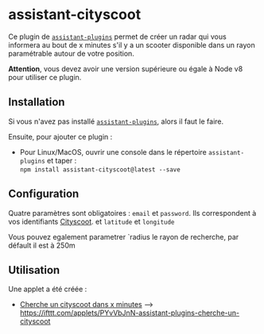 # assistant-cityscoot

Ce plugin de [`assistant-plugins`](https://aymkdn.github.io/assistant-plugins/) permet de créer un radar qui vous informera au bout de x minutes s'il y a un scooter disponible dans un rayon paramétrable autour de votre position.

**Attention**, vous devez avoir une version supérieure ou égale à Node v8 pour utiliser ce plugin.

## Installation

Si vous n'avez pas installé [`assistant-plugins`](https://aymkdn.github.io/assistant-plugins/), alors il faut le faire.

Ensuite, pour ajouter ce plugin : 
  - Pour Linux/MacOS, ouvrir une console dans le répertoire `assistant-plugins` et taper :  
  `npm install assistant-cityscoot@latest --save`
  
## Configuration

Quatre paramètres sont obligatoires : `email` et `password`. Ils correspondent à vos identifiants [Cityscoot](https://www.cityscoot.eu). et `latitude` et `longitude`

Vous pouvez egalement parametrer `radius le rayon de recherche, par défault il est à 250m

## Utilisation

Une applet a été créée :

- [Cherche un cityscoot dans x minutes](https://ifttt.com/applets/PYvVbJnN-assistant-plugins-cherche-un-cityscoot) --> https://ifttt.com/applets/PYvVbJnN-assistant-plugins-cherche-un-cityscoot
